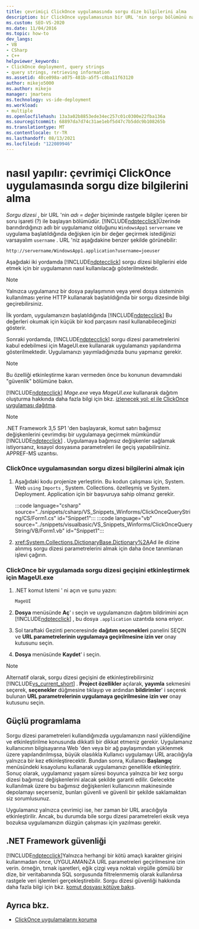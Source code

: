 ```yaml
---
title: çevrimiçi ClickOnce uygulamasında sorgu dize bilgilerini alma
description: bir ClickOnce uygulamasının bir URL 'nin sorgu bölümünü nasıl okuyabileceğinizi ve query dize parametrelerini kabul edecek şekilde uygulamanızı yapılandırmak için mageuı 'yi nasıl kullanacağınızı öğrenin.
ms.custom: SEO-VS-2020
ms.date: 11/04/2016
ms.topic: how-to
dev_langs:
- VB
- CSharp
- C++
helpviewer_keywords:
- ClickOnce deployment, query strings
- query strings, retrieving information
ms.assetid: 48ce098a-a075-481b-a5f5-c8ba11f63120
author: mikejo5000
ms.author: mikejo
manager: jmartens
ms.technology: vs-ide-deployment
ms.workload:
- multiple
ms.openlocfilehash: 13a3a02b8853ede34ec257c01c0300e22fba136a
ms.sourcegitcommit: 68897da7d74c31ae1ebf5d47c7b5ddc9b108265b
ms.translationtype: MT
ms.contentlocale: tr-TR
ms.lasthandoff: 08/13/2021
ms.locfileid: "122089946"
---
```

# <a name="how-to-retrieve-query-string-information-in-an-online-clickonce-application"></a>nasıl yapılır: çevrimiçi ClickOnce uygulamasında sorgu dize bilgilerini alma
*Sorgu dizesi* , bir URL 'nin *adı = değer* biçiminde rastgele bilgiler içeren bir soru işareti (?) ile başlayan bölümüdür. [!INCLUDE[ndptecclick](../deployment/includes/ndptecclick_md.md)]Üzerinde barındırdığınızı adlı bir uygulamanız olduğunu `WindowsApp1` `servername` ve uygulama başlatıldığında değişken için bir değer geçirmek istediğinizi varsayalım `username` . URL 'niz aşağıdakine benzer şekilde görünebilir:

 `http://servername/WindowsApp1.application?username=joeuser`

 Aşağıdaki iki yordamda [!INCLUDE[ndptecclick](../deployment/includes/ndptecclick_md.md)] sorgu dizesi bilgilerini elde etmek için bir uygulamanın nasıl kullanılacağı gösterilmektedir.

> [!NOTE]
> Yalnızca uygulamanız bir dosya paylaşımının veya yerel dosya sisteminin kullanılması yerine HTTP kullanarak başlatıldığında bir sorgu dizesinde bilgi geçirebilirsiniz.

 İlk yordam, uygulamanızın başlatıldığında [!INCLUDE[ndptecclick](../deployment/includes/ndptecclick_md.md)] Bu değerleri okumak için küçük bir kod parçasını nasıl kullanabileceğinizi gösterir.

 Sonraki yordamda, [!INCLUDE[ndptecclick](../deployment/includes/ndptecclick_md.md)] sorgu dizesi parametrelerini kabul edebilmesi için MageUI.exe kullanarak uygulamanızı yapılandırma gösterilmektedir. Uygulamanızı yayımladığınızda bunu yapmanız gerekir.

> [!NOTE]
> Bu özelliği etkinleştirme kararı vermeden önce bu konunun devamındaki "güvenlik" bölümüne bakın.

 [!INCLUDE[ndptecclick](../deployment/includes/ndptecclick_md.md)] *Mage.exe* veya *MageUI.exe* kullanarak dağıtım oluşturma hakkında daha fazla bilgi için bkz. [izlenecek yol: el ile ClickOnce uygulaması dağıtma](../deployment/walkthrough-manually-deploying-a-clickonce-application.md).

> [!NOTE]
> .NET Framework 3,5 SP1 'den başlayarak, komut satırı bağımsız değişkenlerini çevrimdışı bir uygulamaya geçirmek mümkündür [!INCLUDE[ndptecclick](../deployment/includes/ndptecclick_md.md)] . Uygulamaya bağımsız değişkenler sağlamak istiyorsanız, kısayol dosyasına parametreleri ile geçiş yapabilirsiniz. APPREF-MS uzantısı.

### <a name="to-obtain-query-string-information-from-a-clickonce-application"></a>ClickOnce uygulamasından sorgu dizesi bilgilerini almak için

1. Aşağıdaki kodu projenize yerleştirin. Bu kodun çalışması için, System. Web `using` `Imports` , System. Collections. özelleşmiş ve System. Deployment. Application için bir başvuruya sahip olmanız gerekir.

    :::code language="csharp" source="../snippets/csharp/VS_Snippets_Winforms/ClickOnceQueryString/CS/Form1.cs" id="Snippet1":::
    :::code language="vb" source="../snippets/visualbasic/VS_Snippets_Winforms/ClickOnceQueryString/VB/Form1.vb" id="Snippet1":::


2. <xref:System.Collections.DictionaryBase.Dictionary%2A>Ad ile dizine alınmış sorgu dizesi parametrelerini almak için daha önce tanımlanan işlevi çağırın.

### <a name="to-enable-query-string-passing-in-a-clickonce-application-with-mageuiexe"></a>ClickOnce bir uygulamada sorgu dizesi geçişini etkinleştirmek için MageUI.exe

1. .NET komut Istemi ' ni açın ve şunu yazın:

   ```cmd
   MageUI
   ```

2. **Dosya** menüsünde **Aç**' ı seçin ve uygulamanızın dağıtım bildirimini açın [!INCLUDE[ndptecclick](../deployment/includes/ndptecclick_md.md)] , bu dosya `.application` uzantıda sona eriyor.

3. Sol taraftaki Gezinti penceresinde **dağıtım seçenekleri** panelini SEÇIN ve **URL parametrelerinin uygulamaya geçirilmesine izin ver** onay kutusunu seçin.

4. **Dosya** menüsünde **Kaydet**' i seçin.

> [!NOTE]
> Alternatif olarak, sorgu dizesi geçişini de etkinleştirebilirsiniz [!INCLUDE[vs_current_short](../code-quality/includes/vs_current_short_md.md)] . **Project özellikler** açılarak, **yayımla** sekmesini seçerek, **seçenekler** düğmesine tıklayıp ve ardından **bildirimler**' i seçerek bulunan **URL parametrelerinin uygulamaya geçirilmesine izin ver** onay kutusunu seçin.

## <a name="robust-programming"></a>Güçlü programlama
 Sorgu dizesi parametreleri kullandığınızda uygulamanızın nasıl yüklendiğine ve etkinleştirilme konusunda dikkatli bir dikkat etmeniz gerekir. Uygulamanız kullanıcının bilgisayarına Web 'den veya bir ağ paylaşımından yüklenmek üzere yapılandırılmışsa, büyük olasılıkla Kullanıcı uygulamayı URL aracılığıyla yalnızca bir kez etkinleştirecektir. Bundan sonra, Kullanıcı **Başlangıç** menüsündeki kısayolunu kullanarak uygulamanızı genellikle etkinleştirir. Sonuç olarak, uygulamanız yaşam süresi boyunca yalnızca bir kez sorgu dizesi bağımsız değişkenlerini alacak şekilde garanti edilir. Gelecekte kullanılmak üzere bu bağımsız değişkenleri kullanıcının makinesinde depolamayı seçerseniz, bunları güvenli ve güvenli bir şekilde saklamaktan siz sorumlusunuz.

 Uygulamanız yalnızca çevrimiçi ise, her zaman bir URL aracılığıyla etkinleştirilir. Ancak, bu durumda bile sorgu dizesi parametreleri eksik veya bozuksa uygulamanızın düzgün çalışması için yazılması gerekir.

## <a name="net-framework-security"></a>.NET Framework güvenliği
 [!INCLUDE[ndptecclick](../deployment/includes/ndptecclick_md.md)]Yalnızca herhangi bir kötü amaçlı karakter girişini kullanmadan önce, UYGULAMANıZA URL parametreleri geçirilmesine izin verin. örneğin, tırnak işaretleri, eğik çizgi veya noktalı virgülle gömülü bir dize, bir veritabanında SQL sorgusunda filtrelenmemiş olarak kullanılırsa rastgele veri işlemleri gerçekleştirebilir. Sorgu dizesi güvenliği hakkında daha fazla bilgi için bkz. [komut dosyası kötüye bakış](/previous-versions/w1sw53ds(v=vs.140)).

## <a name="see-also"></a>Ayrıca bkz.
- [ClickOnce uygulamalarını koruma](../deployment/securing-clickonce-applications.md)